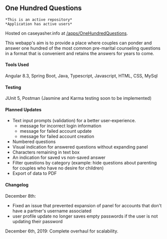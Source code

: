 ## One Hundred Questions
    *This is an active repository*
    *Application has active users*

Hosted on caseyasher.info at [/apps/OneHundredQuestions](http://www.caseyasher.info/apps/OneHundredQuestions).

This webapp's aim is to provide a place where couples can ponder and answer one hundred of the most common pre-marital counseling questions in a format that is convenient and retains the answers for years to come.

#### Tools Used
Angular 8.3, Spring Boot, Java, Typescript, Javascript, HTML, CSS, MySql

#### Testing
JUnit 5, Postman
(Jasmine and Karma testing soon to be implemented)

#### Planned Updates
* Text input prompts (validation) for a better user-experience.
  - message for incorrect login information
  - message for failed account update
  - message for failed account creation
* Numbered questions
* Visual indication for answered questions without expanding panel
* Characters remaining in text box
* An indication for saved vs non-saved answer
* Filter questions by category (example: hide questions about parenting for couples who have no desire for children)
* Export of data to PDF


#### Changelog
December 8th:  
  - Fixed an issue that prevented expansion of panel for accounts that don't have a partner's username associated
  - user profile update no longer saves empty passwords if the user is not updating their password

December 6th, 2019: Complete overhaul for scalability.
